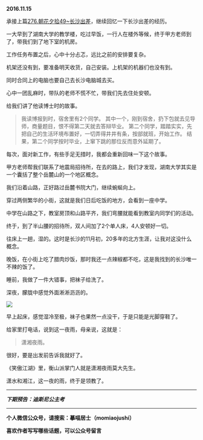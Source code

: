 **2016.11.15**

承接上篇[276.朝花夕拾49~长沙出差](http://www.jianshu.com/p/9d0feab8ea69)，继续回忆一下长沙出差的经历。

一大早到了湖南大学的教学楼，吃过早饭，一行人在楼外等候，终于甲方老师到了，带我们到了地下室的机房。

工作任务布置之后，心中十分忐忑，远比之前的安排要复杂。

机架还没有到，要准备明天收货，自己安装。上机架的机器们也没有到。

同时合同上的电脑也要自己去长沙电脑城去买。

心中一团乱麻时，带队的老师不慌不忙，带我们先去住处安顿。

给我们讲了他读博士时的故事。

>我读博报到时，宿舍里有2个同学。
>其中一个，刚到宿舍，扔下包就去见导师，商量题目，恨不得第二天就去答辩毕业。
>第二个同学，踏踏实实，先把自己的生活环境布置好，一切弄得井井有条，按部就班，开始工作。
>结果，第二个同学按时毕业，上窜下跳的那位反而意外延期了。

每次，面对新工作，有些手足无措时，我都会重新回味一下这个故事。

甲方老师帮我们联系了地震局招待所，在去的路上，我们才发现，湖南大学其实是一个囊括了整个岳麓山的一个地区概念。

我们沿着山路，正好路过岳麓书院大门，继续蜿蜒向上。

穿过两侧繁华的小街，这就是我们日后吃饭的地方，会看到一座中学。

中学在山路之下，教室房顶和山路平齐，我们弯腰就能看到教室内同学们的活动。

终于，到了半山腰的招待所，双人间加了2个单人床，4人安顿好一切。

往床上一趟，湿的。这时是长沙的11月初，20多年的北方生涯，让我对这没什么概念。

晚饭，在小街上吃了腊肉炒饭，那时我还一点辣椒都不吃，这是我找到的长沙唯一不辣的饭了。

睡前，我做了一件大错事，把袜子给洗了。

深夜，朦胧中感觉外面淅淅沥沥的。

![](http://upload-images.jianshu.io/upload_images/51001-5b2acd2db9aa5268.JPG?imageMogr2/auto-orient/strip%7CimageView2/2/w/1240)

早上起床，感觉湿冷至极，袜子也果然一点没干，于是只能是光脚穿鞋了。

给家里打电话，说到这一夜雨，母亲说，这就是：
>潇湘夜雨。

很好，要是出发前告诉我就好了。

《笑傲江湖》里，衡山派掌门人就是潇湘夜雨莫大先生。

潇水和湘江，这一夜的雨，终于是领教了。


***

***下期预告：迪斯尼公主考***

***

**个人微信公众号，请搜索：摹喵居士（momiaojushi）**

**喜欢作者写写哪些话题，可以公众号留言**